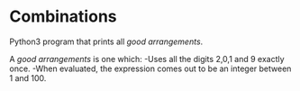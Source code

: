 # Combinations

Python3 program that prints all *good arrangements*.

A *good arrangements* is one which:
  -Uses all the digits 2,0,1 and 9 exactly once.
  -When evaluated, the expression comes out to be an integer between 1 and 100.
